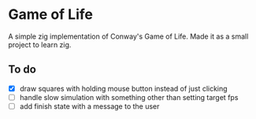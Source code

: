# Game of Life

A simple zig implementation of Conway's Game of Life. Made it as a small project to learn zig.

## To do

- [x] draw squares with holding mouse button instead of just clicking
- [ ] handle slow simulation with something other than setting target fps
- [ ] add finish state with a message to the user
